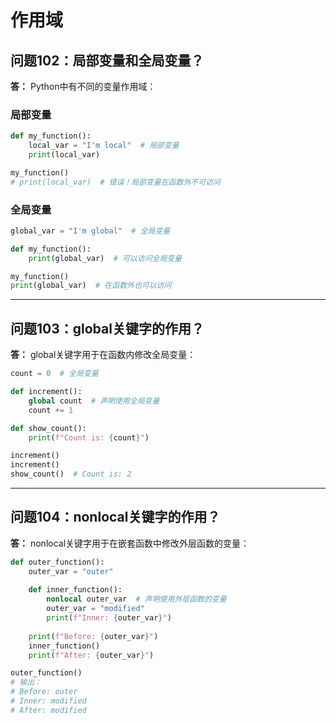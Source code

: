 # 作用域

## 问题102：局部变量和全局变量？

**答：**
Python中有不同的变量作用域：

### 局部变量
```python
def my_function():
    local_var = "I'm local"  # 局部变量
    print(local_var)

my_function()
# print(local_var)  # 错误！局部变量在函数外不可访问
```

### 全局变量
```python
global_var = "I'm global"  # 全局变量

def my_function():
    print(global_var)  # 可以访问全局变量

my_function()
print(global_var)  # 在函数外也可以访问
```

---

## 问题103：global关键字的作用？

**答：**
global关键字用于在函数内修改全局变量：

```python
count = 0  # 全局变量

def increment():
    global count  # 声明使用全局变量
    count += 1

def show_count():
    print(f"Count is: {count}")

increment()
increment()
show_count()  # Count is: 2
```

---

## 问题104：nonlocal关键字的作用？

**答：**
nonlocal关键字用于在嵌套函数中修改外层函数的变量：

```python
def outer_function():
    outer_var = "outer"
    
    def inner_function():
        nonlocal outer_var  # 声明使用外层函数的变量
        outer_var = "modified"
        print(f"Inner: {outer_var}")
    
    print(f"Before: {outer_var}")
    inner_function()
    print(f"After: {outer_var}")

outer_function()
# 输出：
# Before: outer
# Inner: modified
# After: modified
```
